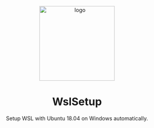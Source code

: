 <p align="center">
  <a href="https://github.com/lanzorg/wslsetup">
    <img height="200" src="https://image.flaticon.com/icons/svg/1831/1831949.svg" alt="logo">
  </a>
</p>

<h1 align="center">WslSetup</h1>

<p align="center">Setup WSL with Ubuntu 18.04 on Windows automatically.</p>
